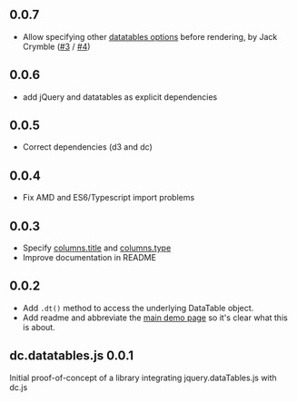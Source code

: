 ## 0.0.7
* Allow specifying other [datatables options](https://datatables.net/reference/option/) before rendering, by Jack Crymble ([#3](https://github.com/dc-js/dc.datatables.js/issues/3) / [#4](https://github.com/dc-js/dc.datatables.js/pull/4))

## 0.0.6
* add jQuery and datatables as explicit dependencies

## 0.0.5
* Correct dependencies (d3 and dc)

## 0.0.4
* Fix AMD and ES6/Typescript import problems

## 0.0.3
* Specify [columns.title](https://datatables.net/reference/option/columns.title) and
  [columns.type](https://datatables.net/reference/option/columns.type)
* Improve documentation in README

## 0.0.2
* Add `.dt()` method to access the underlying DataTable object.
* Add readme and abbreviate the [main demo page](https://dc-js.github.io/dc.datatables.js/) so it's
  clear what this is about.

## dc.datatables.js 0.0.1

Initial proof-of-concept of a library integrating jquery.dataTables.js with dc.js
